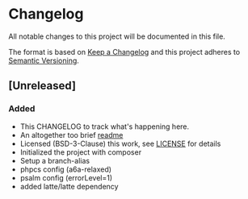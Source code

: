 # Changelog
All notable changes to this project will be documented in this file.

The format is based on [Keep a Changelog](http://keepachangelog.com/en/1.0.0/)
and this project adheres to [Semantic Versioning](http://semver.org/spec/v2.0.0.html).

## [Unreleased]

### Added
- This CHANGELOG to track what's happening here.
- An altogether too brief [readme](README.md)
- Licensed (BSD-3-Clause) this work, see [LICENSE](LICENSE) for details
- Initialized the project with composer
- Setup a branch-alias
- phpcs config (a6a-relaxed)
- psalm config (errorLevel=1)
- added latte/latte dependency
